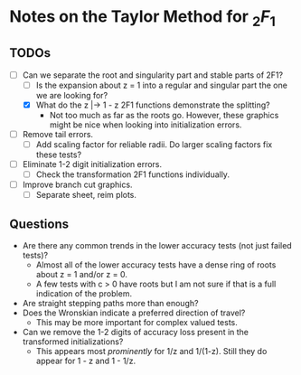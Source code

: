 # Notes on the Taylor Method for ${_2}F_1$
## TODOs
- [ ] Can we separate the root and singularity part and stable parts of 2F1?
    - [ ] Is the expansion about z = 1 into a regular and singular part the one we are looking for?
    - [x] What do the z |-> 1 - z 2F1 functions demonstrate the splitting?
        - Not too much as far as the roots go. However, these graphics might be nice when looking into initialization errors.
- [ ] Remove tail errors.
    - [ ] Add scaling factor for reliable radii. Do larger scaling factors fix these tests?
- [ ] Eliminate 1-2 digit initialization errors.
    - [ ] Check the transformation 2F1 functions individually.
- [ ] Improve branch cut graphics.
    - [ ] Separate sheet, reim plots.

## Questions
- Are there any common trends in the lower accuracy tests (not just failed tests)?
    - Almost all of the lower accuracy tests have a dense ring of roots about z = 1 and/or z = 0.
    - A few tests with c > 0 have roots but I am not sure if that is a full indication of the problem.
- Are straight stepping paths more than enough?
- Does the Wronskian indicate a preferred direction of travel?
    - This may be more important for complex valued tests.
- Can we remove the 1-2 digits of accuracy loss present in the transformed initializations?
    - This appears most _prominently_ for 1/z and 1/(1-z). Still they do appear for 1 - z and 1 - 1/z.
